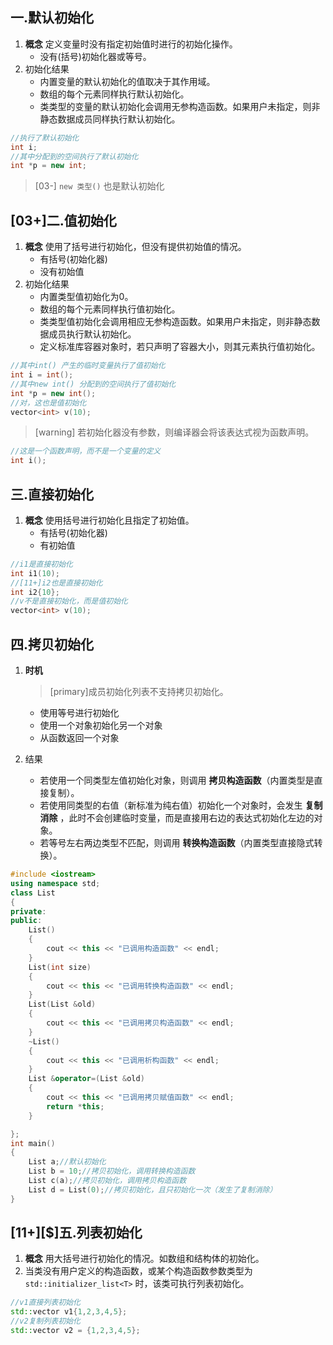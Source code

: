 ## 一.默认初始化
1.	**概念** 定义变量时没有指定初始值时进行的初始化操作。
	+	没有(括号)初始化器或等号。
2.	初始化结果
	+	内置变量的默认初始化的值取决于其作用域。
	+	数组的每个元素同样执行默认初始化。
	+	类类型的变量的默认初始化会调用无参构造函数。如果用户未指定，则非静态数据成员同样执行默认初始化。
```c++
//执行了默认初始化
int i;
//其中分配到的空间执行了默认初始化
int *p = new int; 
```
> [03-] `new 类型()` 也是默认初始化


## [03+]二.值初始化
1.	**概念** 使用了括号进行初始化，但没有提供初始值的情况。
	+	有括号(初始化器)
	+	没有初始值
2.	初始化结果
	+	内置类型值初始化为0。
	+	数组的每个元素同样执行值初始化。
	+	类类型值初始化会调用相应无参构造函数。如果用户未指定，则非静态数据成员执行默认初始化。
	+	定义标准库容器对象时，若只声明了容器大小，则其元素执行值初始化。

```c++
//其中int() 产生的临时变量执行了值初始化
int i = int();
//其中new int() 分配到的空间执行了值初始化
int *p = new int();
//对，这也是值初始化
vector<int> v(10);
```

>[warning] 若初始化器没有参数，则编译器会将该表达式视为函数声明。

```c++
//这是一个函数声明，而不是一个变量的定义
int i();
```
## 三.直接初始化
1.	**概念** 使用括号进行初始化且指定了初始值。
	+	有括号(初始化器)
	+	有初始值
```c++
//i1是直接初始化
int i1(10);
//[11+]i2也是直接初始化
int i2{10};
//v不是直接初始化，而是值初始化
vector<int> v(10);
```

## 四.拷贝初始化
1.	**时机** 
	
	>[primary]成员初始化列表不支持拷贝初始化。
	+	使用等号进行初始化
	+	使用一个对象初始化另一个对象
	+	从函数返回一个对象
2.	结果
	+	若使用一个同类型左值初始化对象，则调用 **拷贝构造函数**（内置类型是直接复制）。
	+	若使用同类型的右值（新标准为纯右值）初始化一个对象时，会发生 **复制消除** ，此时不会创建临时变量，而是直接用右边的表达式初始化左边的对象。
	+	若等号左右两边类型不匹配，则调用 **转换构造函数**（内置类型直接隐式转换）。

```c++
#include <iostream>
using namespace std;
class List
{
private:
public:
    List()
    {
        cout << this << "已调用构造函数" << endl;
    }
    List(int size)
    {
        cout << this << "已调用转换构造函数" << endl;
    }
    List(List &old)
    {
        cout << this << "已调用拷贝构造函数" << endl;
    }
    ~List()
    {
        cout << this << "已调用析构函数" << endl;
    }
    List &operator=(List &old)
    {
        cout << this << "已调用拷贝赋值函数" << endl;
        return *this;
    }

};
int main()
{
    List a;//默认初始化
    List b = 10;//拷贝初始化，调用转换构造函数
    List c(a);//拷贝初始化，调用拷贝构造函数
    List d = List(0);//拷贝初始化，且只初始化一次（发生了复制消除）
}
```

## \[11+\][$]五.列表初始化
1.	**概念** 用大括号进行初始化的情况。如数组和结构体的初始化。
2.	当类没有用户定义的构造函数，或某个构造函数参数类型为 `std::initializer_list<T>`  时，该类可执行列表初始化。
```c++
//v1直接列表初始化
std::vector v1{1,2,3,4,5};
//v2复制列表初始化
std::vector v2 = {1,2,3,4,5};
```

